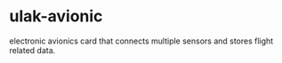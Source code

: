 # ulak-avionic
electronic avionics card that connects multiple sensors and stores flight related data.
